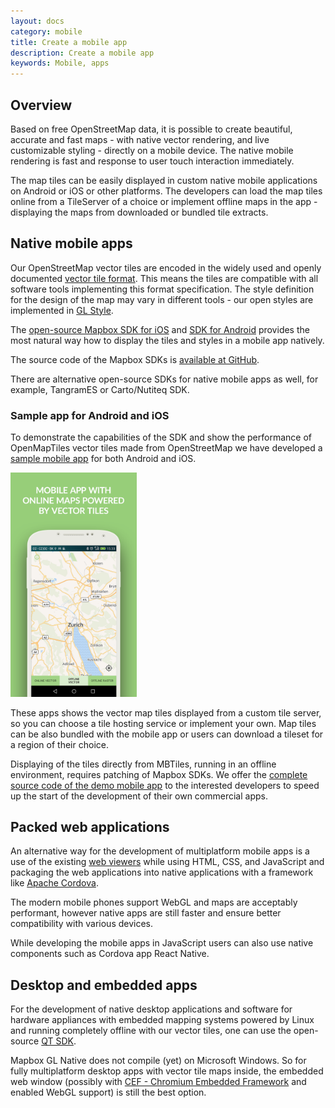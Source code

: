 ```yaml
---
layout: docs
category: mobile
title: Create a mobile app
description: Create a mobile app
keywords: Mobile, apps
---
```


## Overview

Based on free OpenStreetMap data, it is possible to create beautiful, accurate and fast maps - with native vector rendering, and live customizable styling - directly on a mobile device. The native mobile rendering is fast and response to user touch interaction immediately.

The map tiles can be easily displayed in custom native mobile applications on Android or iOS or other platforms. The developers can load the map tiles online from a TileServer of a choice or implement offline maps in the app - displaying the maps from downloaded or bundled tile extracts.

## Native mobile apps

Our OpenStreetMap vector tiles are encoded in the widely used and openly documented [vector tile format](https://github.com/mapbox/vector-tile-spec). This means the tiles are compatible with all software tools implementing this format specification. The style definition for the design of the map may vary in different tools - our open styles are implemented in [GL Style](https://www.mapbox.com/mapbox-gl-js/style-spec/).

The [open-source Mapbox SDK for iOS](https://www.mapbox.com/ios-sdk/) and [SDK for Android](https://www.mapbox.com/android-sdk/) provides the most natural way how to display the tiles and styles in a mobile app natively.

The source code of the Mapbox SDKs is [available at GitHub](https://github.com/mapbox/mapbox-gl-native).

There are alternative open-source SDKs for native mobile apps as well, for example, TangramES or Carto/Nutiteq SDK.

### Sample app for Android and iOS

To demonstrate the capabilities of the SDK and show the performance of OpenMapTiles vector tiles made from OpenStreetMap we have developed a [sample mobile app](/mobile) for both Android and iOS.

[<img src='/img/mobile/banner_1.png' style="width:40%;"/>](/mobile)

These apps shows the vector map tiles displayed from a custom tile server, so you can choose a tile hosting service or implement your own. Map tiles can be also bundled with the mobile app or users can download a tileset for a region of their choice.

Displaying of the tiles directly from MBTiles, running in an offline environment, requires patching of Mapbox SDKs. We offer the [complete source code of the demo mobile app](https://openmaptiles.com/mobile-app/) to the interested developers to speed up the start of the development of their own commercial apps.

## Packed web applications

An alternative way for the development of multiplatform mobile apps is a use of the existing [web viewers](/viewers/) while using HTML, CSS, and JavaScript and packaging the web applications into native applications with a framework like [Apache Cordova](https://cordova.apache.org/).

The modern mobile phones support WebGL and maps are acceptably performant, however native apps are still faster and ensure better compatibility with various devices.

While developing the mobile apps in JavaScript users can also use native components such as Cordova app React Native.

## Desktop and embedded apps

For the development of native desktop applications and software for hardware appliances with embedded mapping systems powered by Linux and running completely offline with our vector tiles, one can use the open-source [QT SDK](https://github.com/mapbox/mapbox-gl-native/tree/master/platform/qt).

Mapbox GL Native does not compile (yet) on Microsoft Windows. So for fully multiplatform desktop apps with vector tile maps inside, the embedded web window (possibly with [CEF - Chromium Embedded Framework](https://bitbucket.org/chromiumembedded/cef) and enabled WebGL support) is still the best option.
